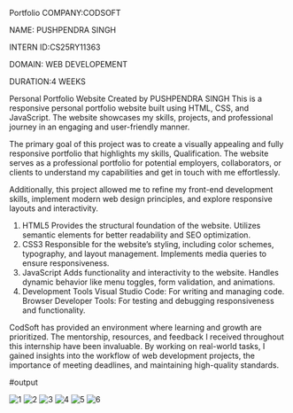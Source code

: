 Portfolio
COMPANY:CODSOFT

NAME: PUSHPENDRA SINGH

INTERN ID:CS25RY11363

DOMAIN: WEB DEVELOPEMENT

DURATION:4 WEEKS

Personal Portfolio Website Created by PUSHPENDRA SINGH This is a responsive personal portfolio website built using HTML, CSS, and JavaScript. The website showcases my skills, projects, and professional journey in an engaging and user-friendly manner.

The primary goal of this project was to create a visually appealing and fully responsive portfolio that highlights my skills, Qualification. The website serves as a professional portfolio for potential employers, collaborators, or clients to understand my capabilities and get in touch with me effortlessly.

Additionally, this project allowed me to refine my front-end development skills, implement modern web design principles, and explore responsive layouts and interactivity.

1. HTML5 Provides the structural foundation of the website. Utilizes semantic elements for better readability and SEO optimization.
2. CSS3 Responsible for the website’s styling, including color schemes, typography, and layout management. Implements media queries to ensure responsiveness.
3. JavaScript Adds functionality and interactivity to the website. Handles dynamic behavior like menu toggles, form validation, and animations.
4. Development Tools Visual Studio Code: For writing and managing code. Browser Developer Tools: For testing and debugging responsiveness and functionality.
   
CodSoft has provided an environment where learning and growth are prioritized. The mentorship, resources, and feedback I received throughout this internship have been invaluable. By working on real-world tasks, I gained insights into the workflow of web development projects, the importance of meeting deadlines, and maintaining high-quality standards.

#output

![1](https://github.com/user-attachments/assets/b3a88dce-ae7b-4e29-9978-560151cccc0b)
![2](https://github.com/user-attachments/assets/447eaad4-3d4e-440f-bd8d-bb78f663015a)
![3](https://github.com/user-attachments/assets/d3ac5f17-2e4b-4467-9670-ed4feb792570)
![4](https://github.com/user-attachments/assets/205ba6e1-4b58-4397-a43f-b320af38d090)
![5](https://github.com/user-attachments/assets/0a2f2032-7b24-4ca8-b96d-f09957cf92f2)
![6](https://github.com/user-attachments/assets/64fa3976-3cd4-420b-b442-2742f8f77507)
